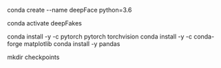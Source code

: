 conda create --name deepFace python=3.6

conda activate deepFakes

conda install -y -c pytorch pytorch torchvision
conda install -y -c conda-forge matplotlib
conda install -y pandas

mkdir checkpoints